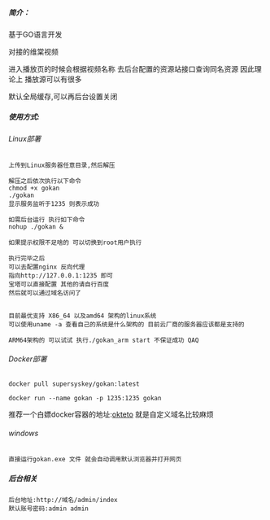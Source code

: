 ##### 简介：
基于GO语言开发

对接的维棠视频

进入播放页的时候会根据视频名称 去后台配置的资源站接口查询同名资源 因此理论上 播放源可以有很多

默认全局缓存,可以再后台设置关闭



##### 使用方式:

###### Linux部署
```
上传到Linux服务器任意目录,然后解压

解压之后依次执行以下命令
chmod +x gokan
./gokan
显示服务监听于1235 则表示成功

如需后台运行 执行如下命令
nohup ./gokan &

如果提示权限不足啥的 可以切换到root用户执行

执行完毕之后 
可以去配置nginx 反向代理 
指向http://127.0.0.1:1235 即可 
宝塔可以直接配置 其他的请自行百度 
然后就可以通过域名访问了


目前最优支持 X86_64 以及amd64 架构的linux系统
可以使用uname -a 查看自己的系统是什么架构的 目前云厂商的服务器应该都是支持的

ARM64架构的 可以试试 执行./gokan_arm start 不保证成功 QAQ

```

###### Docker部署

```
docker pull supersyskey/gokan:latest

docker run --name gokan -p 1235:1235 gokan

```

推荐一个白嫖docker容器的地址:[okteto](https://cloud.okteto.com)
就是自定义域名比较麻烦

###### windows

```
直接运行gokan.exe 文件 就会自动调用默认浏览器并打开网页

```

##### 后台相关

```
后台地址:http://域名/admin/index
默认账号密码:admin admin
```

